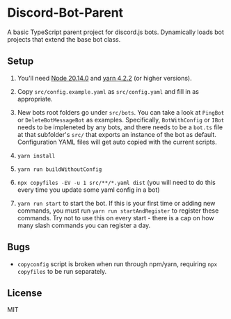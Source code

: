 # Discord-Bot-Parent

A basic TypeScript parent project for discord.js bots. Dynamically loads bot projects that extend the base bot class.

## Setup

1) You'll need [Node 20.14.0](https://nodejs.org/en/download/package-manager) and [yarn 4.2.2](https://yarnpkg.com/getting-started/install) (or higher versions).

2) Copy `src/config.example.yaml` as `src/config.yaml` and fill in as appropriate.

3) New bots root folders go under `src/bots`. You can take a look at `PingBot` or `DeleteBotMessageBot` as examples. Specifically, `BotWithConfig` or `IBot` needs to be impleneted by any bots, and there needs to be a `bot.ts` file at that subfolder's `src/` that exports an instance of the bot as default. Configuration YAML files will get auto copied with the current scripts.

4) `yarn install`

5) `yarn run buildWithoutConfig`

6) `npx copyfiles -EV -u 1 src/**/*.yaml dist` (you will need to do this every time you update some yaml config in a bot)

7) `yarn run start` to start the bot. If this is your first time or adding new commands, you must run `yarn run startAndRegister` to register these commands. Try not to use this on every start - there is a cap on how many slash commands you can register a day.

## Bugs

* `copyconfig` script is broken when run through npm/yarn, requiring `npx copyfiles` to be run separately.

## License

MIT
